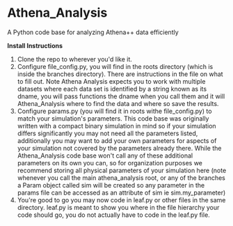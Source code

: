 # Athena_Analysis
A Python code base for analyzing Athena++ data efficiently 

**Install Instructions**
 1. Clone the repo to wherever you'd like it.
 2. Configure file_config.py, you will find in the roots directory (which is inside the branches directory). There are instructions in the file on what to fill out. Note Athena Analysis expects you to work with multiple datasets where each data set is identified by a string known as its dname, you will pass functions the dname when you call them and it will Athena_Analysis where to find the data and where so save the results.
 3. Configure params.py (you will find it in roots withe file_config.py) to match your simulation's parameters. This code base was originally written with a compact binary simulation in mind so if your simulation differs significantly you may not need all the parameters listed, additionally you may want to add your own parameters for aspects of your simulation not covered by the parameters already there. While the Athena_Analysis code base won't call any of these additional parameters on its own you can, so for organization purposes we recommend storing all physical parameters of your simulation here (note whenever you call the main athena_analysis root, or any of the branches a Param object called sim will be created so any parameter in the params file can be accessed as an attribute of sim ie sim.my_parameter)
 4. You're good to go you may now code in leaf.py or other files in the same directory. leaf.py is meant to show you where in the file hierarchy your code should go, you do not actually have to code in the leaf.py file.